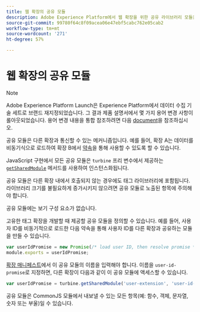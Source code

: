 ```yaml
---
title: 웹 확장의 공유 모듈
description: Adobe Experience Platform에서 웹 확장을 위한 공유 라이브러리 모듈을 정의하는 방법을 알아봅니다.
source-git-commit: 99780f64c8f09acea06e47ebf5cabc762e05cab2
workflow-type: tm+mt
source-wordcount: '271'
ht-degree: 57%

---
```


# 웹 확장의 공유 모듈

>[!NOTE]
>
>Adobe Experience Platform Launch은 Experience Platform에서 데이터 수집 기술 세트로 브랜드 재지정되었습니다. 그 결과 제품 설명서에서 몇 가지 용어 변경 사항이 롤아웃되었습니다. 용어 변경 내용을 통합 참조하려면 다음 [document](../../term-updates.md)을 참조하십시오.

공유 모듈은 다른 확장과 통신할 수 있는 메커니즘입니다. 예를 들어, 확장 A는 데이터를 비동기식으로 로드하여 확장 B에서 [약속](https://developer.mozilla.org/ko-KR/docs/Web/JavaScript/Reference/Global_Objects/Promise)을 통해 사용할 수 있도록 할 수 있습니다.

JavaScript 구현에서 모든 공유 모듈은 `turbine` 프리 변수에서 제공하는 [`getSharedModule`](../turbine.md#shared) 메서드를 사용하여 인스턴스화됩니다.

공유 모듈은 다른 확장 내에서 호출되지 않는 경우에도 태그 라이브러리에 포함됩니다. 라이브러리 크기를 불필요하게 증가시키지 않으려면 공유 모듈로 노출된 항목에 주의해야 합니다.

공유 모듈에는 보기 구성 요소가 없습니다.

고유한 태그 확장을 개발할 때 제공할 공유 모듈을 정의할 수 있습니다. 예를 들어, 사용자 ID를 비동기적으로 로드한 다음 약속을 통해 사용자 ID를 다른 확장과 공유하는 모듈을 만들 수 있습니다.

```javascript
var userIdPromise = new Promise(/* load user ID, then resolve promise */);
module.exports = userIdPromise;
```

[확장 매니페스트](../manifest.md)에서 이 공유 모듈의 이름을 입력해야 합니다. 이름을 `user-id-promise`로 지정하면, 다른 확장이 다음과 같이 이 공유 모듈에 액세스할 수 있습니다.

```javascript
var userIdPromise = turbine.getSharedModule('user-extension', 'user-id-promise');
```

공유 모듈은 CommonJS 모듈에서 내보낼 수 있는 모든 항목(예: 함수, 객체, 문자열, 숫자 또는 부울)일 수 있습니다.
